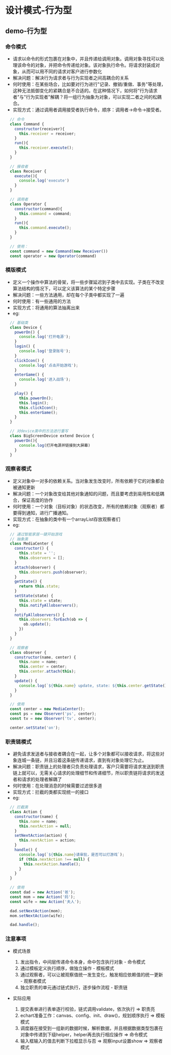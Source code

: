 # 设计模式-行为型
## demo-行为型
### 命令模式
  * 请求以命令的形式包裹在对象中，并且传递给调用对象。调用对象寻找可以处理该命令的对象，并把命令传递给对象。该对象执行命令。将请求封装成对象，从而可以用不同的请求对客户进行参数化
  * 解决问题：解决行为请求者与行为实现者之间高耦合的关系
  * 何时使用：在某些场合，比如要对行为进行"记录、撤销/重做、事务"等处理，这种无法抵御变化的紧耦合是不合适的。在这种情况下，如何将"行为请求者"与"行为实现者"解耦？将一组行为抽象为对象，可以实现二者之间的松耦合。
  * 实现方式：通过调用者调用接受者执行命令，顺序：调用者→命令→接受者。
  ```js
    // 命令
    class Command {
      constructor(receiver){
        this.receiver = receiver;
      }
      run(){
        this.receiver.execute();
      }
    }

    // 接收者
    class Receiver {
      execute(){
        console.log('execute')
      }
    }

    // 调用者
    class Operator {
      constructor(command){
        this.command = command;
      }
      run(){
        this.command.execute();
      }
    }

    // 使用：
    const command = new Command(new Receiver())
    const operator = new Operator(command)
  ```
### 模版模式
  * 定义一个操作中算法的骨架，将一些步骤延迟到子类中去实现。子类在不改变算法结构的情况下，可以定义该算法的某个特定步骤
  * 解决问题：一些方法通用，却在每个子类中都实现了一遍
  * 何时使用：有一些通用的方法
  * 实现方式：将通用的算法抽离出来
  * eg:
  ```js
    // 基础类
    class Device {
      powerOn() {
        console.log('打开电源');
      }
      login() {
        console.log('登录账号');
      }
      clickIcon() {
        console.log('点击开始游戏');
      }
      enterGame() {
        console.log('进入战场');
      }

      play() {
        this.powerOn();
        this.login();
        this.clickIcon();
        this.enterGame();
      }
    }

    // 对device类中的方法进行重写
    class BigScreenDevice extend Device {
      powerOn(){
        console.log(打开电源并链接到大屏幕)
      }
    }
  ```
### 观察者模式
  * 定义对象中一对多的依赖关系。当对象发生改变时，所有依赖于它的对象都会被通知更新
  * 解决问题：一个对象改变给其他对象通知的问题，而且要考虑到易用性和低耦合，保证高度的协作
  * 何时使用：一个对象（目标对象）的状态改变，所有的依赖对象（观察者）都要得到通知，进行广播通知。
  * 实现方式：在抽象的类中有一个arrayList存放观察者们
  * eg:
  ```js
    // 通过智能家居一键开始游戏
    // 抽象类
    class MediaCenter {
      constructor() {
        this.state = '';
        this.observers = [];
      }
      attach(observer) {
        this.observers.push(observer);
      }
      getState() {
        return this.state;
      }
      setState(state) {
        this.state = state;
        this.notifyAllobservers();
      }
      notifyAllobservers() {
        this.observers.forEach(ob => {
          ob.update();
        })
      }
    }

    // 观察者
    class observer {
      constructor(name, center) {
        this.name = name;
        this.center = center;
        this.center.attach(this);
      }
      update() {
        console.log(`${this.name} update, state: ${this.center.getState()}`);
      }
    }

    // 使用
    const center = new MediaCenter();
    const ps = new Observer('ps', center);
    const tv = new Observer('tv', center);

    center.setState('on');
  ```
### 职责链模式
  * 避免请求发送者与接收者耦合在一起，让多个对象都可以接收请求，将这些对象连城一条链，并且沿着这条链传递请求，直到有对象处理它为止。
  * 解决问题：职责链上的处理者只负责处理请求，客户只需要将请求发送到职责链上就可以，无需关心请求的处理细节和传递细节，所以职责链将请求的发送者和请求的处理者解耦了
  * 何时使用：在处理消息的时候需要过滤很多道
  * 实现方式：拦截的类都实现统一的接口
  * eg:
  ```js
    // 拦截类
    class Action {
      constructor(name) {
        this.name = name;
        this.nextAction = null;
      }
      setNextAction(action) {
        this.nextAction = action;
      }
      handle() {
        console.log(`${this.name}请审批，是否可以打游戏`);
        if (this.nextAction !== null) {
          this.nextAction.handle();
        }
      }
    }

    // 使用
    const dad = new Action('爸');
    const mom = new Action('妈');
    const wife = new Action('夫人');

    dad.setNextAction(mom);
    mom.setNextAction(wife);

    dad.handle();
  ```
  
### 注意事项
  - 模式场景
    1. 发出指令，中间层传递命令本身，命中包含执行对象 - 命令模式
    2. 通过模板定义执行顺序，做独立操作 - 模板模式
    3. 通过观察者，可以让被观察值统一发生变化，触发相应依赖值的统一更新 - 观察者模式
    4. 独立职责的单元通过链式执行，逐步操作流程 - 职责链

  - 实际应用
    1. 提交表单进行表单逐行校验，链式调用validate，依次执行 => 职责亮
    2. echart准备工作：canvas、config、init、draw()，规划顺序执行 => 模板模式
    3. 调度器在接受到一组新的数据时候，解析数据，并且根据数据类型包裹在对象中传递到下级helper，helper再去执行相应操作 => 命令模式
    4. 输入框输入的值去判断下拉框显示与否 => 观察input设置show => 观察者模式  
